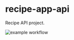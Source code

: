 # recipe-app-api
Recipe API project.


![example workflow](https://github.com/SaiedZ/recipe-app-api/actions/workflows/checks/badge.svg)
